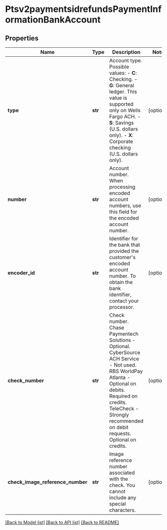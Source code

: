 # Ptsv2paymentsidrefundsPaymentInformationBankAccount

## Properties
Name | Type | Description | Notes
------------ | ------------- | ------------- | -------------
**type** | **str** | Account type.  Possible values:  - **C**: Checking.  - **G**: General ledger. This value is supported only on Wells Fargo ACH.  - **S**: Savings (U.S. dollars only).  - **X**: Corporate checking (U.S. dollars only).  | [optional] 
**number** | **str** | Account number.  When processing encoded account numbers, use this field for the encoded account number.  | [optional] 
**encoder_id** | **str** | Identifier for the bank that provided the customer&#39;s encoded account number.  To obtain the bank identifier, contact your processor.  | [optional] 
**check_number** | **str** | Check number.  Chase Paymentech Solutions - Optional. CyberSource ACH Service - Not used. RBS WorldPay Atlanta - Optional on debits. Required on credits. TeleCheck - Strongly recommended on debit requests. Optional on credits.  | [optional] 
**check_image_reference_number** | **str** | Image reference number associated with the check. You cannot include any special characters.  | [optional] 

[[Back to Model list]](../README.md#documentation-for-models) [[Back to API list]](../README.md#documentation-for-api-endpoints) [[Back to README]](../README.md)


